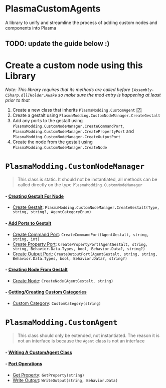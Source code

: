 # PlasmaCustomAgents
A library to unify and streamline the process of adding custom nodes and components into Plasma

TODO: update the guide below :)
----
# Create a custom node using this Library
*Note: This library requires that its methods are called before `[Assembly-CSharp.dll]Holder.Awake` so make sure the mod entry is happening at least prior to that*

1. Create a new class that inherits `PlasmaModding.CustomAgent` [[?]](https://github.com/Plasma-Modding/Plasma-Custom-Nodes/wiki/Writing-a-CustomAgent-class)
2. Create a gestalt using `PlasmaModding.CustomNodeManager.CreateGestalt`
3. Add any ports to the gestalt using `PlasmaModding.CustomNodeManager.CreateCommandPort`, `PlasmaModding.CustomNodeManager.CreatePropertyPort` and `PlasmaModding.CustomNodeManager.CreateOutputPort`
4. Create the node from the gestalt using `PlasmaModding.CustomNodeManager.CreateNode`

# `PlasmaModding.CustomNodeManager`
> This class is static. It should not be instantiated, all methods can be called directly on the type `PlasmaModding.CustomNodeManager`
#### - [Creating Gestalt For Node](https://github.com/Plasma-Modding/Plasma-Custom-Nodes/wiki/Create-Gestalt-Method) 
   - [Create Gestalt](https://github.com/Plasma-Modding/Plasma-Custom-Nodes/wiki/Create-Gestalt-Method#creategestalttype-string-string-agentcategoryenum): `PlasmaModding.CustomNodeManager.CreateGestalt(Type, string, string?, AgentCategoryEnum)`
#### - [Add Ports to Gestalt](https://github.com/Plasma-Modding/Plasma-Custom-Nodes/wiki/Port-Creation-Methods)
   - [Create Command Port](https://github.com/Plasma-Modding/Plasma-Custom-Nodes/wiki/Port-Creation-Methods#createcommandportagentgestalt-string-string-int): `CreateCommandPort(AgentGestalt, string, string, int)`
   - [Create Property Port](https://github.com/Plasma-Modding/Plasma-Custom-Nodes/wiki/Port-Creation-Methods#createpropertyportagentgestalt-string-string-behaviordatatypes-bool-behaviordata-string): `CreatePropertyPort(AgentGestalt, string, string, Behavior.Data.Types, bool, Behavior.Data?, string?)`
   - [Create Output Port](https://github.com/Plasma-Modding/Plasma-Custom-Nodes/wiki/Port-Creation-Methods#createoutputportagentgestalt-string-string-behaviordatatypes-bool-behaviordata-string): `CreateOutputPort(AgentGestalt, string, string, Behavior.Data.Types, bool, Behavior.Data?, string?)`
#### - [Creating Node From Gestalt](https://github.com/Plasma-Modding/Plasma-Custom-Nodes/wiki/Create-Node-Method)
   - [Create Node](https://github.com/Plasma-Modding/Plasma-Custom-Nodes/wiki/Create-Node-Method#createnodeagentgestalt-string): `CreateNode(AgentGestalt, string)`
#### - [Getting/Creating Custom Categories](https://github.com/Plasma-Modding/Plasma-Custom-Nodes/wiki/Custom-Category-Method)
   - [Custom Category](https://github.com/Plasma-Modding/Plasma-Custom-Nodes/wiki/Custom-Category-Method#customcategorystring): `CustomCategory(string)`

# `PlasmaModding.CustomAgent`
> This class should only be extended, not instantiated. The reason it is not an interface is because the `Agent` class is not an interface
#### - [Writing A CustomAgent Class](https://github.com/Plasma-Modding/Plasma-Custom-Nodes/wiki/Writing-a-CustomAgent-class)
#### - [Port Operations](https://github.com/Plasma-Modding/Plasma-Custom-Nodes/wiki/Port-Operations)
   - [Get Property](https://github.com/Plasma-Modding/Plasma-Custom-Nodes/wiki/Port-Operations#getpropertystring): `GetProperty(string)`
   - [Write Output](https://github.com/Plasma-Modding/Plasma-Custom-Nodes/wiki/Port-Operations#writeoutputstring-behaviordata): `WriteOutput(string, Behavior.Data)`
